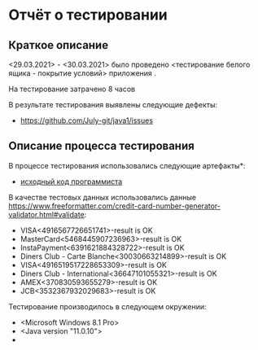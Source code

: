 # Отчёт о тестировании <Credit Card Number Validator>

## Краткое описание

<29.03.2021> - <30.03.2021> было проведено <тестирование белого ящика - покрытие условий> приложения <Credit Card Number Validator>.

На тестирование затрачено 8 часов

В результате тестирования выявлены следующие дефекты:
* <https://github.com/July-git/java1/issues>


## Описание процесса тестирования

В процессе тестирования использовались следующие артефакты*:
* [исходный код программиста](https://github.com/netology-code/javaqa-homeworks/tree/master/intro)

В качестве тестовых данных использовались данные <https://www.freeformatter.com/credit-card-number-generator-validator.html#validate>:
* VISA<4916567726651741>-result is OK
* MasterCard<5468445907236963>-result is OK
* InstaPayment<6391621884328722>-result is OK
* Diners Club - Carte Blanche<30030663214899>-result is OK
* VISA<4916519517228653309>-result is OK
* Diners Club - International<36647101055321>-result is OK
* AMEX<370830593655279>-result is OK
* JCB<3532367932029683>-result is OK

Тестирование производилось в следующем окружении:
* <Microsoft Windows 8.1 Pro>
* <Java version "11.0.10">
* <Google Chrome>
